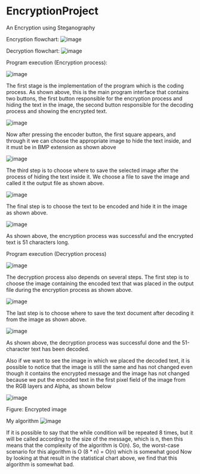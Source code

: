 # EncryptionProject
An Encryption using Steganography

Encryption flowchart:
![image](https://user-images.githubusercontent.com/35701617/153746446-79c1a106-2cc3-4174-841b-546641e5e02d.png)

Decryption flowchart:
![image](https://user-images.githubusercontent.com/35701617/153746452-0b222842-6c79-42d9-8101-fe5ee6fcf59e.png)

Program execution (Encryption process):

  ![image](https://user-images.githubusercontent.com/35701617/153746464-9ed16c21-50e2-4df2-b6df-7d735a307b3a.png)

  The first stage is the implementation of the program which is the coding process. As shown above, this is the main program interface that contains two buttons, the first button       responsible for the encryption process and hiding the text in the image, the second button responsible for the decoding process and showing the encrypted text. 

  ![image](https://user-images.githubusercontent.com/35701617/153746468-0e31c152-7875-4697-a5d4-d1a12b84171e.png)

  Now after pressing the encoder button, the first square appears, and through it we can choose the appropriate image to hide the text inside, and it must be in BMP extension as       shown above

  ![image](https://user-images.githubusercontent.com/35701617/153746471-f8a8798f-6a1a-4961-94d4-ee19c224a6ae.png)

  The third step is to choose where to save the selected image after the process of hiding the text inside it. We choose a file to save the image and called it the output file as       shown above.

  ![image](https://user-images.githubusercontent.com/35701617/153746495-8eea52b6-418d-4a79-8026-0d82ada03f6f.png)

  The final step is to choose the text to be encoded and hide it in the image as shown above.

  ![image](https://user-images.githubusercontent.com/35701617/153746502-bd4a90b1-79aa-434d-b929-4361cfc0642e.png)

  As shown above, the encryption process was successful and the encrypted text is 51 characters long.

Program execution (Decryption process)

  ![image](https://user-images.githubusercontent.com/35701617/153746523-b31f09f6-c2d8-4673-adc8-b9b3dc173c40.png)

  The decryption process also depends on several steps. The first step is to choose the image containing the encoded text that was placed in the output file during the encryption       process as shown above.

  ![image](https://user-images.githubusercontent.com/35701617/153746565-ed439a34-62cb-4e9f-9295-a2cddc166220.png)

  The last step is to choose where to save the text document after decoding it from the image as shown above.

  ![image](https://user-images.githubusercontent.com/35701617/153746574-27375fcb-2250-49aa-9370-ec5de5353821.png)

  As shown above, the decryption process was successful done and the 51-character text has been decoded.

  Also if we want to see the image in which we placed the decoded text, it is possible to notice that the image is still the same and has not changed even though it contains the       encrypted message and the image has not changed because we put the encoded text in the first pixel field of the image from the RGB layers and Alpha, as shown below

  ![image](https://user-images.githubusercontent.com/35701617/153746592-41f1d078-cc3c-4e0c-8599-12b1632dbce7.png)

  Figure: Encrypted image

  My algorithm 
  ![image](https://user-images.githubusercontent.com/35701617/153746623-a5650aa7-3655-43db-a99f-a8e90ee11075.png)

  If it is possible to say that the while condition will be repeated 8 times, but it will be called according to the size of the message, which is n, then this means that the           complexity of the algorithm is O(n). So, the worst-case scenario for this algorithm is O (8 * n) = O(n) which is somewhat good
  Now by looking at that result in the statistical chart above, we find that this algorithm is somewhat bad.


